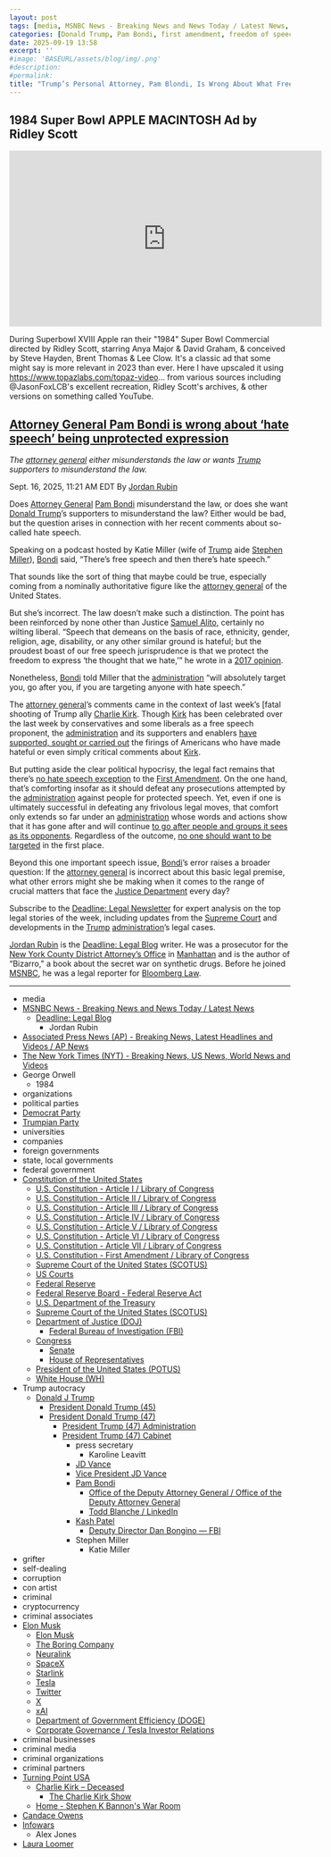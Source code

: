 ```yaml
---
layout: post
tags: [media, MSNBC News - Breaking News and News Today / Latest News, Deadline –  Legal Blog, Jordan Rubin, Associated Press News (AP) - Breaking News Latest Headlines and Videos / AP News, The New York Times (NYT) - Breaking News US News World News and Videos, George Orwell, 1984, organizations, political parties, Democrat Party, Trumpian Party, universities, companies, foreign governments, state local governments, federal government, Constitution of the United States, U.S. Constitution - Article I / Library of Congress, U.S. Constitution - Article II / Library of Congress, U.S. Constitution - Article III / Library of Congress, U.S. Constitution - Article IV / Library of Congress, U.S. Constitution - Article V / Library of Congress, U.S. Constitution - Article VI / Library of Congress, U.S. Constitution - Article VII / Library of Congress, U.S. Constitution - First Amendment / Library of Congress, Supreme Court of the United States (SCOTUS), US Courts, Federal Reserve, Federal Reserve Board - Federal Reserve Act, U.S. Department of the Treasury, Supreme Court of the United States (SCOTUS), Department of Justice (DOJ), Federal Bureau of Investigation (FBI), Congress, Senate, House of Representatives, President of the United States (POTUS), White House (WH), Trump autocracy, Donald J Trump, President Donald Trump (45), President Donald Trump (47), President Trump (47) Administration, President Trump (47) Cabinet, press secretary, Karoline Leavitt, JD Vance, Vice President JD Vance, Pam Bondi, Office of the Deputy Attorney General / Office of the Deputy Attorney General, Todd Blanche / LinkedIn, Kash Patel, Deputy Director Dan Bongino — FBI, Stephen Miller, Katie Miller, grifter, self-dealing, corruption, con artist, criminal, cryptocurrency, criminal associates, Elon Musk, Elon Musk, The Boring Company, Neuralink, SpaceX, Starlink, Tesla, Twitter, X, xAI, Department of Government Efficiency (DOGE), Corporate Governance / Tesla Investor Relations, criminal businesses, criminal media, criminal organizations, criminal partners, Turning Point USA, Charlie Kirk – Deceased, The Charlie Kirk Show, Home - Stephen K Bannon’s War Room, Candace Owens, Infowars, Alex Jones, Laura Loomer]
categories: [Donald Trump, Pam Bondi, first amendment, freedom of speech, Department of Justice (DOJ), Charlie Kirk, Turning Point USA]
date: 2025-09-19 13:58
excerpt: ''
#image: 'BASEURL/assets/blog/img/.png'
#description:
#permalink:
title: "Trump’s Personal Attorney, Pam Blondi, Is Wrong About What Free Speech Is"
---
```



## 1984 Super Bowl APPLE MACINTOSH Ad by Ridley Scott

<iframe width="560" height="315" src="https://www.youtube.com/embed/ErwS24cBZPc?si=MzmTKIfWZmpedZJn" title="YouTube video player" frameborder="0" allow="accelerometer; autoplay; clipboard-write; encrypted-media; gyroscope; picture-in-picture; web-share" referrerpolicy="strict-origin-when-cross-origin" allowfullscreen></iframe>

During Superbowl XVIII Apple ran their "1984" Super Bowl Commercial directed by Ridley Scott, starring Anya Major & David Graham, & conceived by Steve Hayden, Brent Thomas & Lee Clow. It's a classic ad that some might say is more relevant in 2023 than ever. Here I have upscaled it using https://www.topazlabs.com/topaz-video... from various sources including ‪@JasonFoxLCB‬'s excellent recreation, Ridley Scott's archives, & other versions on something called YouTube.

## [Attorney General Pam Bondi is wrong about ‘hate speech’ being unprotected expression](https://www.msnbc.com/deadline-white-house/deadline-legal-blog/pam-bondi-hate-speech-first-amendment-rcna231590)

*The [attorney general](https://www.justice.gov/) either misunderstands the law or wants [Trump](https://www.donaldjtrump.com/) supporters to misunderstand the law.*

Sept. 16, 2025, 11:21 AM EDT
By [Jordan Rubin](https://www.msnbc.com/author/jordan-rubin-ncpn1301611)

Does [Attorney General](https://www.justice.gov/) [Pam Bondi](https://www.msnbc.com/deadline-white-house/deadline-legal-blog/trump-department-of-justice-independence-ask-jordan-rcna198572) misunderstand the law, or does she want [Donald Trump](https://www.donaldjtrump.com/)’s supporters to misunderstand the law? Either would be bad, but the question arises in connection with her recent comments about so-called hate speech.

Speaking on a podcast hosted by Katie Miller (wife of [Trump](https://www.donaldjtrump.com/) aide [Stephen Miller](https://www.msnbc.com/msnbc/news/stephen-miller-charlie-kirk-podcast-appearance-jd-vance-rcna231444)), [Bondi](https://www.justice.gov/ag/staff-profile/meet-attorney-general) said, “There’s free speech and then there’s hate speech.”

That sounds like the sort of thing that maybe could be true, especially coming from a nominally authoritative figure like the [attorney general](https://www.justice.gov/) of the United States.

But she’s incorrect. The law doesn’t make such a distinction. The point has been reinforced by none other than Justice [Samuel Alito](https://www.msnbc.com/deadline-white-house/deadline-legal-blog/supreme-court-alito-recusal-letter-flag-trump-rcna154550), certainly no wilting liberal. “Speech that demeans on the basis of race, ethnicity, gender, religion, age, disability, or any other similar ground is hateful; but the proudest boast of our free speech jurisprudence is that we protect the freedom to express ‘the thought that we hate,’” he wrote in a [2017 opinion](https://www.supremecourt.gov/opinions/16pdf/15-1293_1o13.pdf).

Nonetheless, [Bondi](https://www.justice.gov/ag/staff-profile/meet-attorney-general) told Miller that the [administration](https://www.whitehouse.gov/administration/) “will absolutely target you, go after you, if you are targeting anyone with hate speech.”

The [attorney general](https://www.justice.gov/)’s comments came in the context of last week’s [fatal shooting of Trump ally [Charlie Kirk](https://www.msnbc.com/deadline-white-house/deadline-legal-blog/utah-death-penalty-charlie-kirk-shooting-rcna230792). Though [Kirk](https://www.charliekirk.com/) has been celebrated over the last week by conservatives and some liberals as a free speech proponent, the [administration](https://www.whitehouse.gov/administration/) and its supporters and enablers [have supported, sought or carried out](https://apnews.com/article/charlie-kirk-workplace-speech-firing-29717a8612ccedebabc7cba29e7ef627) the firings of Americans who have made hateful or even simply critical comments about [Kirk](https://www.charliekirk.com/).

But putting aside the clear political hypocrisy, the legal fact remains that there’s [no hate speech exception](https://www.thefire.org/research-learn/hate-speech-legal) to the [First Amendment](https://constitution.congress.gov/constitution/amendment-1/). On the one hand, that’s comforting insofar as it should defeat any prosecutions attempted by the [administration](https://www.whitehouse.gov/administration/) against people for protected speech. Yet, even if one is ultimately successful in defeating any frivolous legal moves, that comfort only extends so far under an [administration](https://www.whitehouse.gov/administration/) whose words and actions show that it has gone after and will continue [to go after people and groups it sees as its opponents](https://www.nytimes.com/2025/09/15/us/politics/jd-vance-charlie-kirk-show.html). Regardless of the outcome, [no one should want to be targeted](https://www.msnbc.com/deadline-white-house/deadline-legal-blog/biden-pardons-trump-cheney-guilt-ask-jordan-rcna185008) in the first place.

Beyond this one important speech issue, [Bondi](https://www.justice.gov/ag/staff-profile/meet-attorney-general)’s error raises a broader question: If the [attorney general](https://www.justice.gov/) is incorrect about this basic legal premise, what other errors might she be making when it comes to the range of crucial matters that face the [Justice Department](https://www.justice.gov/) every day?

Subscribe to the [Deadline: Legal Newsletter](https://link.msnbc.com/join/5ck/msnbc-deadlinelegal-signup) for expert analysis on the top legal stories of the week, including updates from the [Supreme Court](https://www.supremecourt.gov/) and developments in the [Trump](https://www.donaldjtrump.com/) [administration](https://www.whitehouse.gov/administration/)’s legal cases.

[Jordan Rubin](https://www.msnbc.com/author/jordan-rubin-ncpn1301611) is the [Deadline: Legal Blog](https://www.msnbc.com/deadline-white-house) writer. He was a prosecutor for the [New York County District Attorney’s Office](https://manhattanda.org/) in [Manhattan](https://manhattanda.org/) and is the author of “Bizarro," a book about the secret war on synthetic drugs. Before he joined [MSNBC](https://www.msnbc.com/), he was a legal reporter for [Bloomberg Law](https://pro.bloomberglaw.com/).

----
- media
- [MSNBC News - Breaking News and News Today / Latest News](https://www.msnbc.com/)
    - [Deadline: Legal Blog](https://www.msnbc.com/deadline-white-house)
        - Jordan Rubin
- [Associated Press News (AP) - Breaking News, Latest Headlines and Videos / AP News](https://apnews.com/)
- [The New York Times (NYT) - Breaking News, US News, World News and Videos](https://www.nytimes.com/)
- George Orwell
    - 1984
- organizations
- political parties
- [Democrat Party](https://www.democrats.org/)
- [Trumpian Party](https://www.gop.com/)
- universities
- companies
- foreign governments
- state, local governments 
- federal government
- [Constitution of the United States](https://constitution.congress.gov/constitution/)
    - [U.S. Constitution - Article I / Library of Congress](https://constitution.congress.gov/constitution/article-1/)
    - [U.S. Constitution - Article II / Library of Congress](https://constitution.congress.gov/constitution/article-2/)
    - [U.S. Constitution - Article III / Library of Congress](https://constitution.congress.gov/constitution/article-3/)
    - [U.S. Constitution - Article IV / Library of Congress](https://constitution.congress.gov/constitution/article-4/)
    - [U.S. Constitution - Article V / Library of Congress](https://constitution.congress.gov/constitution/article-5/)
    - [U.S. Constitution - Article VI / Library of Congress](https://constitution.congress.gov/constitution/article-6/)
    - [U.S. Constitution - Article VII / Library of Congress](https://constitution.congress.gov/constitution/article-7/)
    - [U.S. Constitution - First Amendment / Library of Congress](https://constitution.congress.gov/constitution/amendment-1/)
    - [Supreme Court of the United States (SCOTUS)](https://www.supremecourt.gov/)
    - [US Courts](https://www.uscourts.gov/)
    - [Federal Reserve](https;//www.federalreserve.gov/)
    - [Federal Reserve Board - Federal Reserve Act](https://www.federalreserve.gov/aboutthefed/fract.htm)
    - [U.S. Department of the Treasury](https://home.treasury.gov/)
    - [Supreme Court of the United States (SCOTUS)](https://www.supremecourt.gov/)
    - [Department of Justice (DOJ)](https://www.justice.gov/)
        - [Federal Bureau of Investigation (FBI)](https://www.fbi.gov/)
    - [Congress](https://www.congress.gov/)
        - [Senate](https://www.senate.gov/)
        - [House of Representatives](https://www.house.gov/)
     - [President of the United States (POTUS)](https://www.whitehouse.gov/)
    - [White House (WH)](https://www.whitehouse.gov/)
- Trump autocracy
    - [Donald J Trump](https://www.donaldjtrump.com/)
        - [President Donald Trump (45)](https://trumpwhitehouse.archives.gov/)
        - [President Donald Trump (47)](https://www.whitehouse.gov/administration/donald-j-trump/)
            - [President Trump (47) Administration](https://www.whitehouse.gov/administration/)
            - [President Trump (47) Cabinet](https://www.whitehouse.gov/administration/the-cabinet/)
                - press secretary
                    - Karoline Leavitt
                - [JD Vance](https://www.linkedin.com/in/jd-vance-770a9047/)
                - [Vice President JD Vance](https://www.whitehouse.gov/administration/jd-vance/)
                - [Pam Bondi](https://www.justice.gov/ag/staff-profile/meet-attorney-general)
                    - [Office of the Deputy Attorney General / Office of the Deputy Attorney General](https://www.justice.gov/dag)
                    - [Todd Blanche / LinkedIn](https://www.linkedin.com/in/toddblanche/)
                - [Kash Patel](https://www.fbi.gov/about/leadership-and-structure/director-patel)
                    - [Deputy Director Dan Bongino — FBI](https://www.fbi.gov/about/leadership-and-structure/deputy-director-dan-bongino)
                - Stephen Miller
                    - Katie Miller
- grifter
- self-dealing
- corruption
- con artist
- criminal 
- cryptocurrency
- criminal associates
- [Elon Musk](https://ir.tesla.com/corporate/elon-musk)
    - [Elon Musk](https://x.com/elonmusk/)
    - [The Boring Company](https://www.boringcompany.com/)
    - [Neuralink](https://neuralink.com/)
    - [SpaceX](https://www.spacex.com/)
    - [Starlink](https://www.starlink.com/)
    - [Tesla](https://www.tesla.com/)
    - [Twitter](https://twitter.com/)
    - [ X ](https://x.com/)
    - [xAI](https://x.ai/) 
    - [Department of Government Efficiency (DOGE)](https://www.doge.gov/)
    - [Corporate Governance / Tesla Investor Relations](https://ir.tesla.com/corporate)
- criminal businesses
- criminal media
- criminal organizations
- criminal partners
- [Turning Point USA](https://www.tpusa.com/)
    - [Charlie Kirk – Deceased](https://www.charliekirk.com/)
        - [The Charlie Kirk Show](https://thecharliekirkshow.com/)
    - [Home - Stephen K Bannon's War Room](https://warroom.org/)
- [Candace Owens](https://www.candaceowens.com/)
- [Infowars](https://www.infowars.com/)
    - Alex Jones
- [Laura Loomer](https://loomered.com/)
